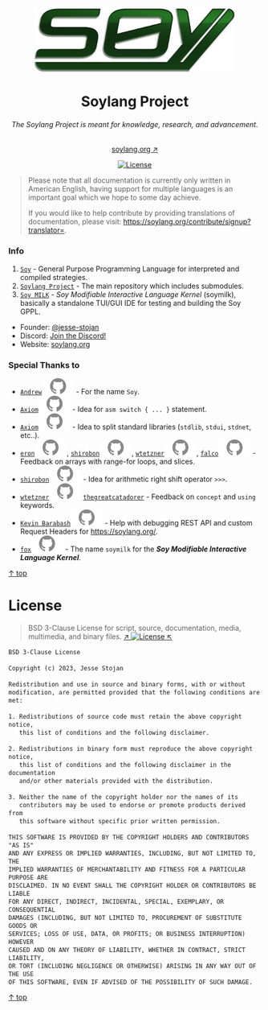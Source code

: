 <div align="center">
<img src="https://github.com/soylang-org/.github/blob/master/assets/soy-logo.png?raw=true" alt="Soy" height="128pt">

<!-- -------------------------- TITLE -------------------------- -->
<h1 align="center">Soylang Project</h1>
<!-- ------------------------- SUBTITLE ------------------------ -->
<h6>The Soylang Project is meant for knowledge, research, and advancement.</h6>
<a href="https://soylang.org/">soylang.org ↗</a>

[![License](https://img.shields.io/badge/License-BSD_3--Clause-blue.svg)](#license)

</div>

> Please note that all documentation is currently only written in American English,
having support for multiple languages is an important goal which we hope to some day achieve.
> 
> If you would like to help contribute by providing translations of documentation,
> please visit: https://soylang.org/contribute/signup?translator=.

### Info

1. [`Soy`](https://github.com/soylang-org/soy) - General Purpose Programming Language for interpreted and compiled strategies.
2. [`Soylang Project`](https://github.com/soylang-org/soylang-project) - The main repository which includes submodules.
3. [`Soy MILK`]() - *Soy Modifiable Interactive Language Kernel* (soymilk), basically a standalone TUI/GUI IDE for testing and building the Soy GPPL.

* Founder: [@jesse-stojan](https://github.com/jesse-stojan)
* Discord: [Join the Discord!](https://discord.gg/EnZs8MKXzS)
* Website: [soylang.org](https://soylang.org)

### Special Thanks to
- [`Andrew`![GitHub](https://github.com/soylang-org/.github/blob/master/assets/github.svg?raw=true)](https://github.com/andrewapperley) - For the name `Soy`.
- [`Axiom`![GitHub](https://github.com/soylang-org/.github/blob/master/assets/github.svg?raw=true)](https://github.com/suicvne) - Idea for `asm switch { ... }` statement.
- [`Axiom`![GitHub](https://github.com/soylang-org/.github/blob/master/assets/github.svg?raw=true)](https://github.com/suicvne) - Idea to split standard libraries (`stdlib`, `stdui`, `stdnet`, etc..).
- [`eron`![GitHub](https://github.com/soylang-org/.github/blob/master/assets/github.svg?raw=true)](https://github.com/AaronGlazer), [`shirobon`![GitHub](https://github.com/soylang-org/.github/blob/master/assets/github.svg?raw=true)](https://github.com/ppxxcc), [`wtetzner`![GitHub](https://github.com/soylang-org/.github/blob/master/assets/github.svg?raw=true)](https://github.com/wtetzner), [`falco`![GitHub](https://github.com/soylang-org/.github/blob/master/assets/github.svg?raw=true)](https://github.com/gyrovorbis) - Feedback on arrays with range-for loops, and slices.
- [`shirobon`![GitHub](https://github.com/soylang-org/.github/blob/master/assets/github.svg?raw=true)](https://github.com/ppxxcc) - Idea for arithmetic right shift operator `>>>`.
- [`wtetzner`![GitHub](https://github.com/soylang-org/.github/blob/master/assets/github.svg?raw=true)](https://github.com/wtetzner) [`thegreatcatadorer`](https://codeberg.org/thegreatcatadorer) - Feedback on `concept` and `using` keywords.
- [`Kevin Barabash`![GitHub](https://github.com/soylang-org/.github/blob/master/assets/github.svg?raw=true)](https://github.com/kevinbarabash) - Help with debugging REST API and custom Request Headers for https://soylang.org/.
- [`fox`![GitHub](https://github.com/soylang-org/.github/blob/master/assets/github.svg?raw=true)](https://github.com/slavfox) - The name `soymilk` for the ***Soy Modifiable Interactive Language Kernel***.

[↑ top](#)

<!-- ------------------------- LICENSE ------------------------- -->
# License
> BSD 3-Clause License for script, source, documentation, media, multimedia, and binary files.
> [↗️ ![License](https://img.shields.io/badge/License-BSD_3--Clause-blue.svg) ↖️](https://opensource.org/licenses/BSD-3-Clause)

```
BSD 3-Clause License

Copyright (c) 2023, Jesse Stojan

Redistribution and use in source and binary forms, with or without
modification, are permitted provided that the following conditions are met:

1. Redistributions of source code must retain the above copyright notice,
   this list of conditions and the following disclaimer.

2. Redistributions in binary form must reproduce the above copyright notice,
   this list of conditions and the following disclaimer in the documentation
   and/or other materials provided with the distribution.

3. Neither the name of the copyright holder nor the names of its
   contributors may be used to endorse or promote products derived from
   this software without specific prior written permission.

THIS SOFTWARE IS PROVIDED BY THE COPYRIGHT HOLDERS AND CONTRIBUTORS "AS IS"
AND ANY EXPRESS OR IMPLIED WARRANTIES, INCLUDING, BUT NOT LIMITED TO, THE
IMPLIED WARRANTIES OF MERCHANTABILITY AND FITNESS FOR A PARTICULAR PURPOSE ARE
DISCLAIMED. IN NO EVENT SHALL THE COPYRIGHT HOLDER OR CONTRIBUTORS BE LIABLE
FOR ANY DIRECT, INDIRECT, INCIDENTAL, SPECIAL, EXEMPLARY, OR CONSEQUENTIAL
DAMAGES (INCLUDING, BUT NOT LIMITED TO, PROCUREMENT OF SUBSTITUTE GOODS OR
SERVICES; LOSS OF USE, DATA, OR PROFITS; OR BUSINESS INTERRUPTION) HOWEVER
CAUSED AND ON ANY THEORY OF LIABILITY, WHETHER IN CONTRACT, STRICT LIABILITY,
OR TORT (INCLUDING NEGLIGENCE OR OTHERWISE) ARISING IN ANY WAY OUT OF THE USE
OF THIS SOFTWARE, EVEN IF ADVISED OF THE POSSIBILITY OF SUCH DAMAGE.
```

[↑ top](#)
